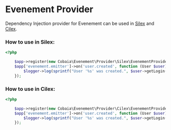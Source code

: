 Evenement Provider
==================


Dependency Injection provider for Evenement can be used in <a href="https://github.com/fabpot/Silex">Silex</a> and <a href="https://github.com/Cilex/Cilex">Cilex</a>.



### How to use in Silex:

```php
<?php

	$app->register(new Cobaia\Evenement\Provider\Silex\EvenementProvider());
	$app['evenement.emitter']->on('user.created', function (User $user) use ($logger) {
    	$logger->log(sprintf("User '%s' was created.", $user->getLogin()));
	});
```

### How to use in Cilex:


```php
<?php

	$app->register(new Cobaia\Evenement\Provider\Cilex\EvenementProvider());
	$app['evenement.emitter']->on('user.created', function (User $user) use ($logger) {
    	$logger->log(sprintf("User '%s' was created.", $user->getLogin()));
	});
```